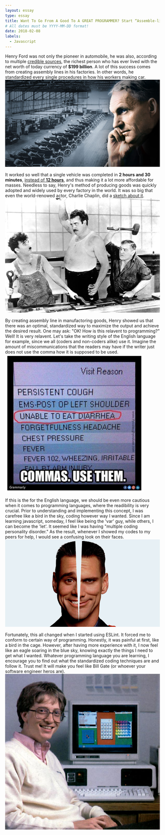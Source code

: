 ```yaml
---
layout: essay
type: essay
title: Want To Go From A Good To A GREAT PROGRAMMER? Start “Assemble-lining” Your Codes!
# All dates must be YYYY-MM-DD format!
date: 2018-02-08
labels:
  - Javascript
---
```

Henry Ford was not only the pioneer in automobile, he was also, according to multiple [credible sources](http://www.compelo.com/henry-ford-net-worth/), the richest person who has ever lived with the net worth of today currency of **$199 billion**. A lot of this success comes from creating assembly lines in his factories. In other words, he standardized every single procedures in how his workers making car.
<img class="ui medium left floated image" src="../images/henryford.jpg">

It worked so well that a single vehicle was completed in **2 hours and 30 minutes**, [instead of **12 hours**](http://www.history.com/this-day-in-history/fords-assembly-line-starts-rolling), and thus making it a lot more affordable for masses. Needless to say, Henry's method of producing goods was quickly adopted and widely used by every factory in the world. It was so big that even the world-renowed actor, Charlie Chaplin, did a [sketch about it](https://www.youtube.com/watch?v=NT-mVVprnbs).
<img class="ui medium left floated image" src="../images/charliechaplin.jpg">

By creating assembly line in manufactoring goods, Henry showed us that there was an optimal, standardized way to maximize the output and achieve the desired result. One may ask: "OK! How is this relavent to programming?" Well! It is very relavent. Let's take the writing style of the English language for example, since we all (coders and non-coders alike) use it. Imagine the amount of miscommunications that the readers may have if the writer just does not use the comma how it is supposed to be used.
<img class="ui medium left floated image" src="../images/commas.png">

If this is the for the English language, we should be even more cautious when it comes to programming languages, where the readibility is very crucial. Prior to understanding and implementing this concept, I was carefree like a bird in the sky, coding however way I wanted. Since I am learning javascript, someday, I feel like being the 'var' guy, while others, I can become the 'let'. It seemed like I was having "multiple coding personality disorder." As the result, whenever I showed my codes to my peers for help, I would see a confusing look on their faces. 
<img class="ui medium left floated image" src="../images/MPD.jpg">

Fortunately, this all changed when I started using ESLint. It forced me to conform to certain way of programming. Honestly, it was painful at first, like a bird in the cage. However, after having more experience with it, I now feel like an eagle soaring in the blue sky, knowing exactly the things I need to get what I wanted. Whatever programming language you are learning, I encourage you to find out what the standardized coding techniques are and follow it. Trust me! It will make you feel like Bill Gate (or whoever your software engineer heros are).
<img class="ui medium left floated image" src="../images/bill.jpg">
